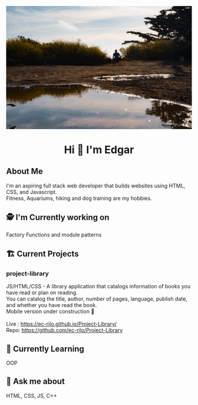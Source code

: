<img src="images/Background.jpg" alt="Edgar sitting outside during golden hour" align="center">
<h1 align="center">Hi 👋 I'm Edgar</h1>

## About Me
I'm an aspiring full stack web developer that builds websites using HTML, CSS, and Javascript.
<br>
Fitness, Aquariums, hiking and dog training are my hobbies.

## 🕵️ I'm Currently working on
Factory Functions and module patterns

## 🏗️  Current Projects

### project-library
JS/HTML/CSS - A library application that catalogs information of books you have read or plan on reading. 
<br>
You can catalog the title, author, number of pages, language, publish date, and whether you have read the book.
<br>
Mobile version under construction 🚧
<br><br>
Live : https://ec-rilo.github.io/Project-Library/
<br>
Repo: https://github.com/ec-rilo/Project-Library

## 🌱 Currently Learning
OOP

## 💬 Ask me about
HTML, CSS, JS, C++
